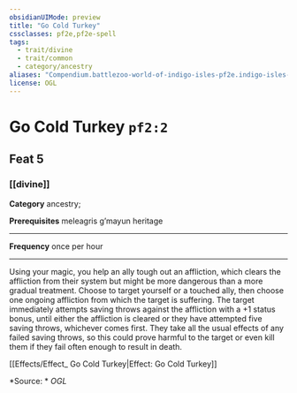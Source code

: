 ```yaml
---
obsidianUIMode: preview
title: "Go Cold Turkey"
cssclasses: pf2e,pf2e-spell
tags:
  - trait/divine
  - trait/common
  - category/ancestry
aliases: "Compendium.battlezoo-world-of-indigo-isles-pf2e.indigo-isles-feats.Item.4f5PcRIYmuQsx63a"
license: OGL
---
```

# Go Cold Turkey `pf2:2`
## Feat 5
### [[divine]]

**Category** ancestry; 



**Prerequisites** meleagris g’mayun heritage
* * *
**Frequency** once per hour

* * *

Using your magic, you help an ally tough out an affliction, which clears the affliction from their system but might be more dangerous than a more gradual treatment. Choose to target yourself or a touched ally, then choose one ongoing affliction from which the target is suffering. The target immediately attempts saving throws against the affliction with a +1 status bonus, until either the affliction is cleared or they have attempted five saving throws, whichever comes first. They take all the usual effects of any failed saving throws, so this could prove harmful to the target or even kill them if they fail often enough to result in death.

[[Effects/Effect_ Go Cold Turkey|Effect: Go Cold Turkey]]

*Source: *
*OGL*